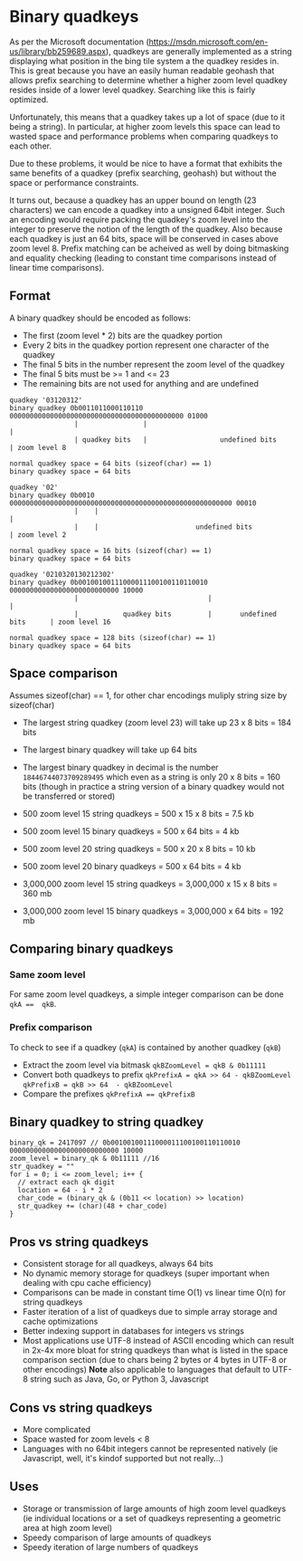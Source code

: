 # Binary quadkeys

As per the Microsoft documentation (https://msdn.microsoft.com/en-us/library/bb259689.aspx),
quadkeys are generally implemented as a string displaying what position in the bing tile system
a the quadkey resides in. This is great because you have an easily human readable geohash that
allows prefix searching to determine whether a higher zoom level quadkey resides inside of a lower
level quadkey. Searching like this is fairly optimized.

Unfortunately, this means that a quadkey takes up a lot of space (due to it being a string).
In particular, at higher zoom levels this space can lead to wasted space and performance
problems when comparing quadkeys to each other.

Due to these problems, it would be nice to have a format that exhibits the same benefits of a
quadkey (prefix searching, geohash) but without the space or performance constraints.

It turns out, because a quadkey has an upper bound on length (23 characters) we can encode a
quadkey into a unsigned 64bit integer. Such an encoding would require packing the quadkey's zoom level into
the integer to preserve the notion of the length of the quadkey. Also because each quadkey is just
an 64 bits, space will be conserved in cases above zoom level 8. Prefix matching can be
acheived as well by doing bitmasking and equality checking (leading to constant time comparisons
instead of linear time comparisons).

## Format

A binary quadkey should be encoded as follows:
* The first (zoom level * 2) bits are the quadkey portion
* Every 2 bits in the quadkey portion represent one character of the quadkey
* The final 5 bits in the number represent the zoom level of the quadkey
* The final 5 bits must be >= 1 and <= 23
* The remaining bits are not used for anything and are undefined

```
quadkey '03120312'
binary quadkey 0b0011011000110110 0000000000000000000000000000000000000000000 01000
                |                |                                           |
                | quadkey bits   |                  undefined bits           | zoom level 8

normal quadkey space = 64 bits (sizeof(char) == 1)
binary quadkey space = 64 bits
```

```
quadkey '02'
binary quadkey 0b0010 0000000000000000000000000000000000000000000000000000000 00010
                |    |                                                       |
                |    |                        undefined bits                 | zoom level 2

normal quadkey space = 16 bits (sizeof(char) == 1)
binary quadkey space = 64 bits
```

```
quadkey '0210320130212302'
binary quadkey 0b00100100111000011100100110110010 000000000000000000000000000 10000
                |                                |                           |
                |           quadkey bits         |       undefined bits      | zoom level 16

normal quadkey space = 128 bits (sizeof(char) == 1)
binary quadkey space = 64 bits
```

## Space comparison

Assumes sizeof(char) == 1, for other char encodings muliply string size by sizeof(char)

* The largest string quadkey (zoom level 23) will take up 23 x 8 bits = 184 bits
* The largest binary quadkey will take up 64 bits
* The largest binary quadkey in decimal is the number `18446744073709289495` which even as a
string is only 20 x 8 bits = 160 bits (though in practice a string version of a binary quadkey
would not be transferred or stored)

* 500 zoom level 15 string quadkeys = 500 x 15 x 8 bits = 7.5 kb
* 500 zoom level 15 binary quadkeys = 500 x 64 bits = 4 kb

* 500 zoom level 20 string quadkeys = 500 x 20 x 8 bits = 10 kb
* 500 zoom level 20 binary quadkeys = 500 x 64 bits = 4 kb

* 3,000,000 zoom level 15 string quadkeys = 3,000,000 x 15 x 8 bits = 360 mb
* 3,000,000 zoom level 15 binary quadkeys = 3,000,000 x 64 bits = 192 mb

## Comparing binary quadkeys

### Same zoom level

For same zoom level quadkeys, a simple integer comparison can be done `qkA ==  qkB`.

### Prefix comparison

To check to see if a quadkey (`qkA`) is contained by another quadkey (`qkB`)
* Extract the zoom level via bitmask `qkBZoomLevel = qkB & 0b11111`
* Convert both quadkeys to prefix `qkPrefixA = qkA >> 64 - qkBZoomLevel` `qkPrefixB = qkB >> 64  - qkBZoomLevel`
* Compare the prefixes `qkPrefixA == qkPrefixB`

## Binary quadkey to string quadkey

```
binary_qk = 2417097 // 0b00100100111000011100100110110010 000000000000000000000000000 10000
zoom_level = binary_qk & 0b11111 //16
str_quadkey = ""
for i = 0; i <= zoom_level; i++ {
  // extract each qk digit
  location = 64 - i * 2
  char_code = (binary_qk & (0b11 << location) >> location)
  str_quadkey += (char)(48 + char_code)
}
```

## Pros vs string quadkeys

* Consistent storage for all quadkeys, always 64 bits
* No dynamic memory storage for quadkeys (super important when dealing with cpu cache efficiency)
* Comparisons can be made in constant time O(1) vs linear time O(n) for string quadkeys
* Faster iteration of a list of quadkeys due to simple array storage and cache optimizations
* Better indexing support in databases for integers vs strings
* Most applications use UTF-8 instead of ASCII encoding which can result in 2x-4x more bloat
for string quadkeys than what is listed in the space comparison section (due to chars being 2
bytes or 4 bytes in UTF-8 or other encodings) **Note** also applicable to languages that default
to UTF-8 string such as Java, Go, or Python 3, Javascript

## Cons vs string quadkeys

* More complicated
* Space wasted for zoom levels < 8
* Languages with no 64bit integers cannot be represented natively (ie Javascript, well, it's
kindof supported but not really...)

## Uses

* Storage or transmission of large amounts of high zoom level quadkeys (ie individual locations
  or a set of quadkeys representing a geometric area at high zoom level)
* Speedy comparison of large amounts of quadkeys
* Speedy iteration of large numbers of quadkeys
